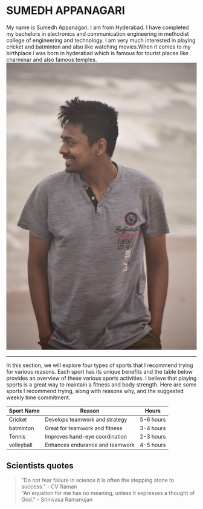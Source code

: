 # SUMEDH APPANAGARI
My name is Sumedh Appanagari. I am from Hyderabad. I have completed my bachelors in electronics and communication engineering in methodist college of engineering and technology. I am very much interested in playing cricket and batminton and also like watching movies.When it comes to my birthplace i was born in hyderabad which is famous for tourist places like charminar and also famous temples.
![sumedh](sumedh.jpeg)

--------
In this section, we will explore four types of sports that I recommend trying for various reasons. Each sport has its  unique benefits and the table below provides an overview of these various sports activities. I believe that playing sports is a great way to maintain a fitness and body strength. Here are some sports I recommend trying, along with reasons why, and the suggested weekly time commitment.

|Sport Name| Reason                          | Hours     |
|----------|---------------------------------|-----------|
|Cricket   | Develops teamwork and strategy  | 5-6 hours |
|batminton | Great for teamwork and fitness  | 3-4 hours |
|Tennis    | Improves hand-eye coordination  | 2-3 hours |
|volleyball| Enhances endurance and teamwork | 4-5 hours |

## Scientists quotes
> "Do not fear failure in science it is often the stepping stone to success." - CV Raman <br>
> "An equation for me has no meaning, unless it expresses a thought of God." - Srinivasa Ramanujan
